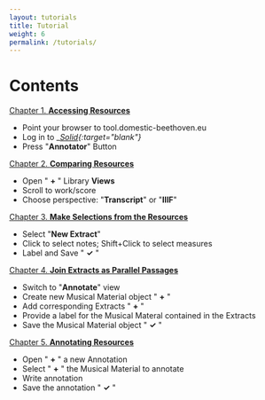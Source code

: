 ```yaml
---
layout: tutorials
title: Tutorial
weight: 6
permalink: /tutorials/
---
```


<!-- ### Annotator App Documentation -->

# Contents

<a href="{{ site.baseurl }}/chapters/chapter1/">Chapter 1. __Accessing Resources__</a>
* Point your browser to tool.domestic-beethoven.eu
* Log in to __[Solid](https://solidcommunity.net/){:target="_blank"}__
* Press "__Annotator__" Button

<a href="{{ site.baseurl }}/chapters/chapter2/">Chapter 2. __Comparing Resources__</a>

* Open " __+__ " Library __Views__ 
* Scroll to work/score
* Choose perspective: "__Transcript__" or "__IIIF__"

<a href="{{ site.baseurl }}/chapters/chapter3/">Chapter 3. __Make Selections from the Resources__</a>

* Select "__New Extract__"
* Click to select notes; Shift+Click to select measures
* Label and Save " __✓__ "

<a href="{{ site.baseurl }}/chapters/chapter4/">Chapter 4. __Join Extracts as Parallel Passages__</a>

* Switch to "__Annotate__" view
* Create new Musical Material object " __+__ "
* Add corresponding Extracts " __+__ "
* Provide a label for the Musical Materal contained in the Extracts
* Save the Musical Material object " __✓__ "

<a href="{{ site.baseurl }}/chapters/chapter5/">Chapter 5. __Annotating Resources__</a>

* Open " __+__ " a new Annotation 
* Select " __+__ " the Musical Material to annotate
* Write annotation
* Save the annotation " __✓__ "

<!-- 
<a href="{{ site.baseurl }}/chapters/chapter6/">Chapter 6. __Under the Hood__</a>
 -->